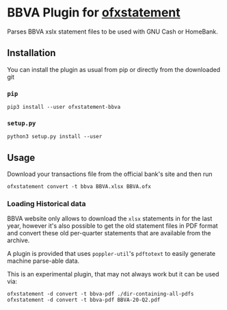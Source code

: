 # BBVA Plugin for [ofxstatement](https://github.com/kedder/ofxstatement/)

Parses BBVA xslx statement files to be used with GNU Cash or HomeBank.

## Installation

You can install the plugin as usual from pip or directly from the downloaded git

### `pip`

    pip3 install --user ofxstatement-bbva

### `setup.py`

    python3 setup.py install --user

## Usage
Download your transactions file from the official bank's site and then run

    ofxstatement convert -t bbva BBVA.xlsx BBVA.ofx


### Loading Historical data

BBVA website only allows to download the `xlsx` statements in for the last year,
however it's also possible to get the old statement files in PDF format and convert
these old per-quarter statements that are available from the archive.

A plugin is provided that uses `poppler-util`'s `pdftotext` to easily generate
machine parse-able data.

This is an experimental plugin, that may not always work but it can be used via:

    ofxstatement -d convert -t bbva-pdf ./dir-containing-all-pdfs
    ofxstatement -d convert -t bbva-pdf BBVA-20-Q2.pdf
